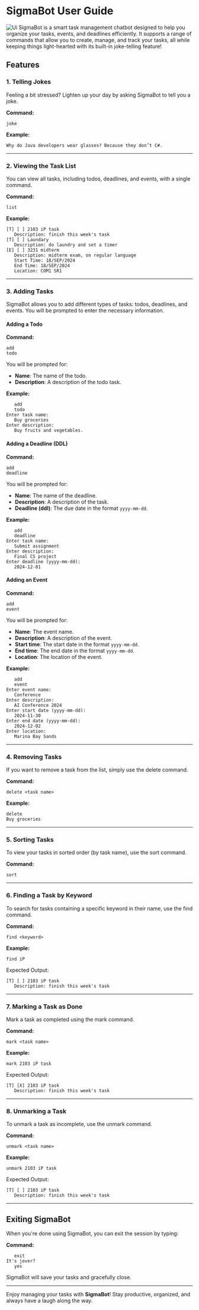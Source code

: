 # SigmaBot User Guide
![Ui](./Ui.png)
SigmaBot is a smart task management chatbot designed to help you organize your tasks, events, and deadlines efficiently. It supports a range of commands that allow you to create, manage, and track your tasks, all while keeping things light-hearted with its built-in joke-telling feature!

## Features

### 1. Telling Jokes
Feeling a bit stressed? Lighten up your day by asking SigmaBot to tell you a joke.

**Command:**
```
joke
```

**Example:**
```
Why do Java developers wear glasses? Because they don’t C#.
```

---

### 2. Viewing the Task List
You can view all tasks, including todos, deadlines, and events, with a single command.

**Command:**
```
list
```

**Example:**
```
[T] [ ] 2103 iP task
   Description: finish this week's task
[T] [ ] Laundary
   Description: do laundry and set a timer
[E] [ ] 3231 midterm
   Description: midterm exam, on regular language
   Start Time: 18/SEP/2024
   End Time: 18/SEP/2024
   Location: COM1 SR1
```

---

### 3. Adding Tasks
SigmaBot allows you to add different types of tasks: todos, deadlines, and events. You will be prompted to enter the necessary information.

#### Adding a Todo
**Command:**
```
add 
todo
```

You will be prompted for:
- **Name**: The name of the todo.
- **Description**: A description of the todo task.

**Example:**
```
   add 
   todo
Enter task name: 
   Buy groceries
Enter description: 
   Buy fruits and vegetables.
```

#### Adding a Deadline (DDL)
**Command:**
```
add 
deadline
```

You will be prompted for:
- **Name**: The name of the deadline.
- **Description**: A description of the task.
- **Deadline (ddl)**: The due date in the format `yyyy-mm-dd`.

**Example:**
```
   add 
   deadline
Enter task name: 
   Submit assignment
Enter description: 
   Final CS project
Enter deadline (yyyy-mm-dd): 
   2024-12-01
```

#### Adding an Event
**Command:**
```
add 
event
```

You will be prompted for:
- **Name**: The event name.
- **Description**: A description of the event.
- **Start time**: The start date in the format `yyyy-mm-dd`.
- **End time**: The end date in the format `yyyy-mm-dd`.
- **Location**: The location of the event.

**Example:**
```
   add 
   event
Enter event name: 
   Conference
Enter description: 
   AI Conference 2024
Enter start date (yyyy-mm-dd): 
   2024-11-30
Enter end date (yyyy-mm-dd): 
   2024-12-02
Enter location: 
   Marina Bay Sands
```

---

### 4. Removing Tasks
If you want to remove a task from the list, simply use the delete command.

**Command:**
```
delete <task name>
```

**Example:**
```
delete 
Buy groceries
```

---

### 5. Sorting Tasks
To view your tasks in sorted order (by task name), use the sort command.

**Command:**
```
sort
```

---

### 6. Finding a Task by Keyword
To search for tasks containing a specific keyword in their name, use the find command.

**Command:**
```
find <keyword>
```

**Example:**
```
find iP
```

Expected Output:
```
[T] [ ] 2103 iP task
   Description: finish this week's task
```

---

### 7. Marking a Task as Done
Mark a task as completed using the mark command.

**Command:**
```
mark <task name>
```

**Example:**
```
mark 2103 iP task
```

Expected Output:
```
[T] [X] 2103 iP task
   Description: finish this week's task
```

---

### 8. Unmarking a Task
To unmark a task as incomplete, use the unmark command.

**Command:**
```
unmark <task name>
```

**Example:**
```
unmark 2103 iP task
```

Expected Output:
```
[T] [ ] 2103 iP task
   Description: finish this week's task
```

---

## Exiting SigmaBot
When you're done using SigmaBot, you can exit the session by typing:

**Command:**
```
   exit
It's jover?
   yes
```

SigmaBot will save your tasks and gracefully close.

---

Enjoy managing your tasks with **SigmaBot**! Stay productive, organized, and always have a laugh along the way.

